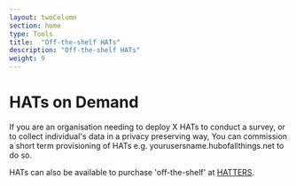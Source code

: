 ```yaml
---
layout: twoColumn
section: home
type: Tools
title:  "Off-the-shelf HATs"
description: "Off-the-shelf HATs"
weight: 9
---
```


# HATs on Demand

If you are an organisation needing to deploy X HATs to conduct a survey, or to collect individual's data in a privacy preserving way, You can commission a short term provisioning of HATs e.g. yourusersname.hubofallthings.net to do so.

HATs can also be available to purchase 'off-the-shelf' at [HATTERS](https://hatters.hubofallthings.com).
